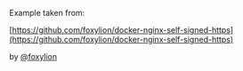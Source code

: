 Example taken from:

[https://github.com/foxylion/docker-nginx-self-signed-https](https://github.com/foxylion/docker-nginx-self-signed-https)

by [@foxylion](https://github.com/foxylion)
